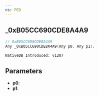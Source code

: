 ```yaml
---
ns: PED
---
```

## _0xB05CC690CDE8A4A9

```c
// 0xB05CC690CDE8A4A9
Any _0xB05CC690CDE8A4A9(Any p0, Any p1);
```

```
NativeDB Introduced: v1207
```

## Parameters
* **p0**:
* **p1**:
